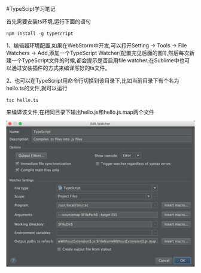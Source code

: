 #TypeScipt学习笔记

首先需要安装ts环境,运行下面的语句
    
    npm install -g typescript
    
1、编辑器环境配置,如果在WebStorm中开发,可以打开Setting -> Tools -> File Watchers -> Add,添加一个TypeScript Watcher(配置完见后面的图1),然后每次新建一个TypeScript文件的时候,都会提示是否启用file watcher;在Sublime中也可以通过安装插件的方式来编译写好的ts文件。

2、也可以在TypeScript用命令行切换到该目录下,比如当前目录下有个名为hello.ts的文件,就可以运行

    tsc hello.ts
    
来编译该文件,在相同目录下输出hello.js和hello.js.map两个文件

![WebStorm TypeScript编译器配置](https://github.com/rwson/TypeScript/blob/master/config.png)

